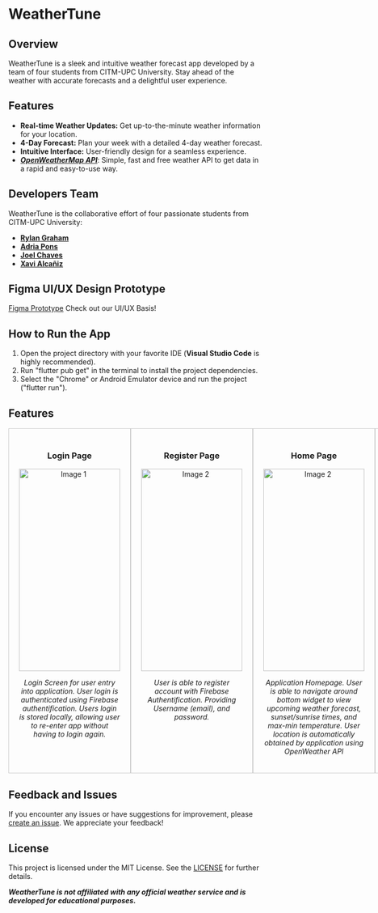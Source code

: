 # WeatherTune

## Overview

WeatherTune is a sleek and intuitive weather forecast app developed by a  team of four students from CITM-UPC University. Stay ahead of the weather with accurate forecasts and a delightful user experience.

## Features

- **Real-time Weather Updates:** Get up-to-the-minute weather information for your location.
- **4-Day Forecast:** Plan your week with a detailed 4-day weather forecast.
- **Intuitive Interface:** User-friendly design for a seamless experience.
- ***[OpenWeatherMap API](https://openweathermap.org/api)***: Simple, fast and free weather API to get data in a rapid and easy-to-use way.

## Developers Team

WeatherTune is the collaborative effort of four passionate students from CITM-UPC University:

- **[Rylan Graham](https://github.com/RylanJGraham)**
- **[Adria Pons](https://github.com/AdriaPm)**
- **[Joel Chaves](https://github.com/joeycm)**
- **[Xavi Alcañiz](https://github.com/StarvinXarvin)**

## Figma UI/UX Design Prototype
[Figma Prototype](https://www.figma.com/file/BKuhK7U4KPhKFwizA75vph/WeatherTune-App-Design-Sketch?type=design&node-id=0%3A1&mode=design&t=Gq3LmjmpS7cM8ayr-1) Check out our UI/UX Basis!

## How to Run the App

1. Open the project directory with your favorite IDE (**Visual Studio Code** is highly recommended).
2. Run "flutter pub get" in the terminal to install the project dependencies.
3. Select the "Chrome" or Android Emulator device and run the project ("flutter run").

## Features
<div style="display: flex; justify-content: space-between;">
  <div style="text-align: center; width: 45%; border: 1px solid #ccc; padding: 20px;">
    <h3>Login Page</h3>
    <img src="https://github.com/RylanJGraham/WeatherTune/blob/main/weather_tune/images/readme_images/LoginPage.png" alt="Image 1" style="width: 200px; height: 400px">
    <p style="font-style: italic;">Login Screen for user entry into application. User login is authenticated using Firebase authentification. Users login is stored locally, allowing user to re-enter app without having to login again.</p>
  </div>
  <div style="text-align: center; width: 45%; border: 1px solid #ccc; padding: 20px;">
    <h3>Register Page</h3>
    <img src="https://github.com/RylanJGraham/WeatherTune/blob/main/weather_tune/images/readme_images/RegisterPage.png" alt="Image 2" style="width: 200px; height: 400px">
    <p style="font-style: italic;">User is able to register account with Firebase Authentification. Providing Username (email), and password.</p>
  </div>
  <div style="text-align: center; width: 45%; border: 1px solid #ccc; padding: 20px;">
    <h3>Home Page</h3>
    <img src="https://github.com/RylanJGraham/WeatherTune/blob/main/weather_tune/images/readme_images/HomePage.png" alt="Image 2" style="width: 200px; height: 400px">
    <p style="font-style: italic;">Application Homepage. User is able to navigate around bottom widget to view upcoming weather forecast, sunset/sunrise times, and max-min temperature. User location is 
    automatically obtained by application using OpenWeather API</p>
  </div>
  <div style="text-align: center; width: 45%; border: 1px solid #ccc; padding: 20px;">
    <h3>Extended Homepage</h3>
    <img src="https://github.com/RylanJGraham/WeatherTune/blob/main/weather_tune/images/readme_images/HomePageExtended.png" alt="Image 2" style="width: 200px; height: 400px">
    <p style="font-style: italic;">User can view additional information for weather in their location by swiping up on the home screen. User gains access to information about air concentration, wind, and precipitation</p>
  </div>
  <div style="text-align: center; width: 45%; border: 1px solid #ccc; padding: 20px;">
    <h3>Favorites Page</h3>
    <img src="https://github.com/RylanJGraham/WeatherTune/blob/main/weather_tune/images/readme_images/FavoritesPage.png" alt="Image 2" style="width: 200px; height: 400px">
    <p style="font-style: italic;">User can see favorited locations and their respective temperatures. This is accessible by selecting the icon on the bottom bar</p>
  </div>
  <div style="text-align: center; width: 45%; border: 1px solid #ccc; padding: 20px;">
    <h3>Radar Page</h3>
    <img src="https://github.com/RylanJGraham/WeatherTune/blob/main/weather_tune/images/readme_images/RadarPage.png" alt="Image 2" style="width: 200px; height: 400px">
    <p style="font-style: italic;">Using Google Maps API user is able to check location of their favorite spots on the map, browse the globe with ease!</p>
  </div>
  <div style="text-align: center; width: 45%; border: 1px solid #ccc; padding: 20px;">
    <h3>Settings Page</h3>
    <img src="https://github.com/RylanJGraham/WeatherTune/blob/main/weather_tune/images/readme_images/SettingsPage.png" alt="Image 2" style="width: 200px; height: 400px">
    <p style="font-style: italic;">User can check their settings by selecting the settings icon from the bottom bar. While in settings user gains access to profile personalization, and personalization of Temperature values, API information and languages!</p>
  </div>
  <div style="text-align: center; width: 45%; border: 1px solid #ccc; padding: 20px;">
    <h3>Profile Page</h3>
    <img src="https://github.com/RylanJGraham/WeatherTune/blob/main/weather_tune/images/readme_images/ProfilePage.png" alt="Image 2" style="width: 200px; height: 400px">
    <p style="font-style: italic;">Uses Firebase Firestore user is able to change username, view their location, change their avatar or logout. This data is stored and refreshes when user updates!</p>
  </div>
</div>

## Feedback and Issues

If you encounter any issues or have suggestions for improvement, please [create an issue](https://github.com/RylanJGraham/WeatherTune/issues). We appreciate your feedback!

## License

This project is licensed under the MIT License. See the [LICENSE](https://github.com/RylanJGraham/WeatherTune/blob/main/LICENSE) for further details.


***WeatherTune is not affiliated with any official weather service and is developed for educational purposes.***
